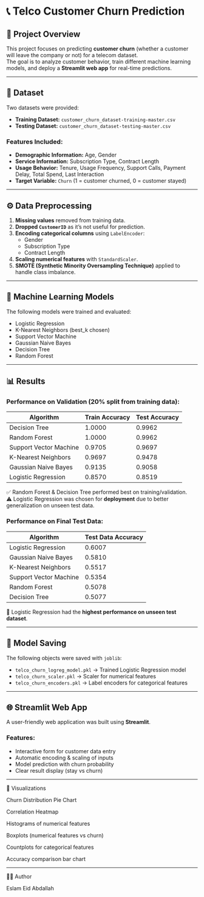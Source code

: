 # 📞 Telco Customer Churn Prediction  

## 📌 Project Overview  
This project focuses on predicting **customer churn** (whether a customer will leave the company or not) for a telecom dataset.  
The goal is to analyze customer behavior, train different machine learning models, and deploy a **Streamlit web app** for real-time predictions.  

---

## 📂 Dataset  
Two datasets were provided:  
- **Training Dataset:** `customer_churn_dataset-training-master.csv`  
- **Testing Dataset:** `customer_churn_dataset-testing-master.csv`  

### Features Included:  
- **Demographic Information:** Age, Gender  
- **Service Information:** Subscription Type, Contract Length  
- **Usage Behavior:** Tenure, Usage Frequency, Support Calls, Payment Delay, Total Spend, Last Interaction  
- **Target Variable:** `Churn` (1 = customer churned, 0 = customer stayed)  

---

## ⚙️ Data Preprocessing  
1. **Missing values** removed from training data.  
2. **Dropped `CustomerID`** as it’s not useful for prediction.  
3. **Encoding categorical columns** using `LabelEncoder`:  
   - Gender  
   - Subscription Type  
   - Contract Length  
4. **Scaling numerical features** with `StandardScaler`.  
5. **SMOTE (Synthetic Minority Oversampling Technique)** applied to handle class imbalance.  

---

## 🤖 Machine Learning Models  
The following models were trained and evaluated:  
- Logistic Regression  
- K-Nearest Neighbors (best_k chosen)  
- Support Vector Machine  
- Gaussian Naive Bayes  
- Decision Tree  
- Random Forest  

---

## 📊 Results  

### Performance on Validation (20% split from training data):  
| Algorithm               | Train Accuracy | Test Accuracy |
|--------------------------|---------------|--------------|
| Decision Tree            | 1.0000        | 0.9962 |
| Random Forest            | 1.0000        | 0.9962 |
| Support Vector Machine   | 0.9705        | 0.9697 |
| K-Nearest Neighbors      | 0.9697        | 0.9478 |
| Gaussian Naive Bayes     | 0.9135        | 0.9058 |
| Logistic Regression      | 0.8570        | 0.8519 |

✅ Random Forest & Decision Tree performed best on training/validation.  
⚠️ Logistic Regression was chosen for **deployment** due to better generalization on unseen test data.  

### Performance on Final Test Data:  
| Algorithm               | Test Data Accuracy |
|--------------------------|--------------------|
| Logistic Regression      | 0.6007 |
| Gaussian Naive Bayes     | 0.5810 |
| K-Nearest Neighbors      | 0.5517 |
| Support Vector Machine   | 0.5354 |
| Random Forest            | 0.5078 |
| Decision Tree            | 0.5077 |

🔹 Logistic Regression had the **highest performance on unseen test dataset**.

---

## 💾 Model Saving  
The following objects were saved with `joblib`:  
- `telco_churn_logreg_model.pkl` → Trained Logistic Regression model  
- `telco_churn_scaler.pkl` → Scaler for numerical features  
- `telco_churn_encoders.pkl` → Label encoders for categorical features  

---

## 🌐 Streamlit Web App  
A user-friendly web application was built using **Streamlit**.  

### Features:  
- Interactive form for customer data entry  
- Automatic encoding & scaling of inputs  
- Model prediction with churn probability  
- Clear result display (stay vs churn)  

---

📸 Visualizations

Churn Distribution Pie Chart

Correlation Heatmap

Histograms of numerical features

Boxplots (numerical features vs churn)

Countplots for categorical features

Accuracy comparison bar chart


---

👨‍💻 Author

Eslam Eid Abdallah

